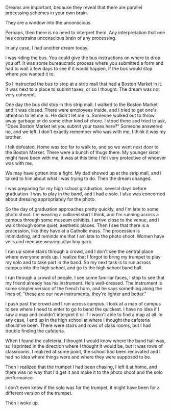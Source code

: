 Dreams are important, because they reveal that
there are parallel processing schemes in your own brain.

They are a window into the unconscious.

Perhaps, then there is no need to interpret them. Any interpretation
that one has constrains unconscious brain of any processing. 

In any case, I had another dream today.

I was riding the bus. You could give the bus instructions on where to drop you off. It was
some bureaucratic process where you submitted a form and had to wait a few days to see if it would happen,
if the bus would stop where you wanted it to.

So I instructed the bus to stop at a strip mall that had a Boston Market in it. It was
next to a place to submit taxes, or so I thought. The dream was not very coherent.

One day the bus did stop in this strip mall. I walked to the Boston Market and it was closed.
There were employees inside, and I tried to get one's attention to let me in. He didn't let me in.
Someone walked out to throw away garbage or do some other kind of chore. I stood there and tried to
ask, "Does Boston Market let you submit your taxes here?" Someone answered no, and we left.
I don't exactly remember who was with me, I think it was my brother.

I felt defeated. Home was too far to walk to, and so we went next door to the Boston Market.
There were a bunch of thugs there. My younger sister might have been with me, it was at this
time I felt very protective of whoever was with me.

We may have gotten into a fight. My dad showed up at the strip mall, and I talked to him
about what I was trying to do. Then the dream changed.

I was preparing for my high school graduation, several days before graduation. I was to
play in the band, and I had a solo. I also was concerned about dressing appropriately
for the photo.

So the day of graduation approaches pretty quickly, and I'm late to some photo shoot.
I'm wearing a collared shirt I think, and I'm running across a campus through some 
museum exhibits. I arrive close to the venue, and I walk through some quiet, aesthetic
places. Then I see that there is a procession, like they have at a Catholic mass. The
procession is intimidating, and reminds me that I am late to the photo shoot. Women have
veils and men are wearing altar boy garb. 

I run up some stairs through a crowd, and I don't see the central place where everyone
ends up. I realize that I forgot to bring my trumpet to play my solo and to take part in
the band. So my next task is to run across campus into the high school, and go to the
high school band hall.

I run through a crowd of people. I see some familiar faces, I stop to see that my friend
already has his instrument. He's well-dressed. The instrument is some simpler version of
the french horn, and he says something along the lines of, "these are our new instruments.
they're lighter and better."

I push past the crowd and I run across campus. I look at a map of campus to see where I need to enter
to go to band the quickest. I have no idea if I saw a map and couldn't interpret it
or if I wasn't able to find a map at all. In any case, I end up in the high school
at where I thought the cafeteria should've been. There were stairs and rows of class
rooms, but I had trouble finding the cafeteria.

When I found the cafeteria, I thought I would know where the band hall was, so I sprinted
in the direction where I thought it would be, but it was rows of classrooms.
I realized at some point, the school had been renovated and I had no idea where things
were and where they were supposed to be.

Then I realized that the trumpet I had been chasing, I left it at home, and there was
no way that I'd get it and make it to the photo shoot and the solo performance.

I don't even know if the solo was for the trumpet, it might have been for a different
version of the trumpet.

Then I woke up.
